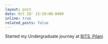 ```yaml
---
layout: post
date: Oct 20' 15:59:00-0400
inline: true
related_posts: false
---
```


Started my Undergraduate journey at [BITS, Pilani](https://www.bits-pilani.ac.in/goa/)
